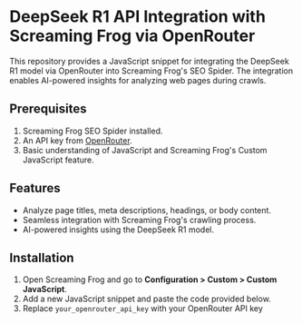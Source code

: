 # DeepSeek R1 API Integration with Screaming Frog via OpenRouter

This repository provides a JavaScript snippet for integrating the DeepSeek R1 model via OpenRouter into Screaming Frog's SEO Spider. The integration enables AI-powered insights for analyzing web pages during crawls.

## Prerequisites

1. Screaming Frog SEO Spider installed.
2. An API key from [OpenRouter]([https://openrouter.ai/](https://openrouter.ai/settings/keys)).
3. Basic understanding of JavaScript and Screaming Frog's Custom JavaScript feature.

## Features

- Analyze page titles, meta descriptions, headings, or body content.
- Seamless integration with Screaming Frog's crawling process.
- AI-powered insights using the DeepSeek R1 model.

## Installation

1. Open Screaming Frog and go to **Configuration > Custom > Custom JavaScript**.
2. Add a new JavaScript snippet and paste the code provided below.
3. Replace `your_openrouter_api_key` with your OpenRouter API key
